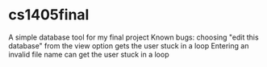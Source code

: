 # cs1405final
A simple database tool for my final project
Known bugs:
choosing "edit this database" from the view option gets the user stuck in a loop
Entering an invalid file name can get the user stuck in a loop